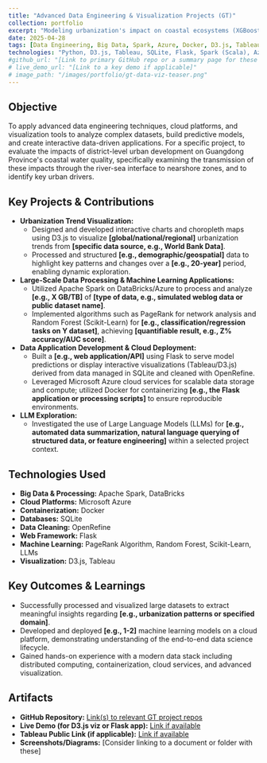 ```yaml
---
title: "Advanced Data Engineering & Visualization Projects (GT)"
collection: portfolio
excerpt: "Modeling urbanization's impact on coastal ecosystems (XGBoost, SHAP, D3.js dashboard) and advanced data engineering projects covering TMDB API, SQLite, Flask, Tableau, D3.js (graphs, interactivity, maps), Azure ML, Spark/Scala on DataBricks, PageRank, Random Forest from scratch, Scikit-Learn, and LLM API integration."
date: 2025-04-28 
tags: [Data Engineering, Big Data, Spark, Azure, Docker, D3.js, Tableau, Machine Learning, Visualization, Python, Flask]
technologies: "Python, D3.js, Tableau, SQLite, Flask, Spark (Scala), Azure ML, DataBricks, Scikit-Learn, XGBoost, SHAP, PageRank, Random Forest, LLM APIs"
#github_url: "[Link to primary GitHub repo or a summary page for these projects]"
# live_demo_url: "[Link to a key demo if applicable]"
# image_path: "/images/portfolio/gt-data-viz-teaser.png"
---
```


 ## Objective
To apply advanced data engineering techniques, cloud platforms, and visualization tools to analyze complex datasets, build predictive models, and create interactive data-driven applications. For a specific project, to evaluate the impacts of district-level urban development on Guangdong Province's coastal water quality, specifically examining the transmission of these impacts through the river-sea interface to nearshore zones, and to identify key urban drivers. 

## Key Projects & Contributions
* **Urbanization Trend Visualization:**
    * Designed and developed interactive charts and choropleth maps using D3.js to visualize **[global/national/regional]** urbanization trends from **[specific data source, e.g., World Bank Data]**.
    * Processed and structured **[e.g., demographic/geospatial]** data to highlight key patterns and changes over a **[e.g., 20-year]** period, enabling dynamic exploration.
* **Large-Scale Data Processing & Machine Learning Applications:**
    * Utilized Apache Spark on DataBricks/Azure to process and analyze **[e.g., X GB/TB]** of **[type of data, e.g., simulated weblog data or public dataset name]**.
    * Implemented algorithms such as PageRank for network analysis and Random Forest (Scikit-Learn) for **[e.g., classification/regression tasks on Y dataset]**, achieving **[quantifiable result, e.g., Z% accuracy/AUC score]**.
* **Data Application Development & Cloud Deployment:**
    * Built a **[e.g., web application/API]** using Flask to serve model predictions or display interactive visualizations (Tableau/D3.js) derived from data managed in SQLite and cleaned with OpenRefine.
    * Leveraged Microsoft Azure cloud services for scalable data storage and compute; utilized Docker for containerizing **[e.g., the Flask application or processing scripts]** to ensure reproducible environments.
* **LLM Exploration:**
    * Investigated the use of Large Language Models (LLMs) for **[e.g., automated data summarization, natural language querying of structured data, or feature engineering]** within a selected project context.

## Technologies Used
* **Big Data & Processing:** Apache Spark, DataBricks
* **Cloud Platforms:** Microsoft Azure
* **Containerization:** Docker
* **Databases:** SQLite
* **Data Cleaning:** OpenRefine
* **Web Framework:** Flask
* **Machine Learning:** PageRank Algorithm, Random Forest, Scikit-Learn, LLMs
* **Visualization:** D3.js, Tableau

## Key Outcomes & Learnings
* Successfully processed and visualized large datasets to extract meaningful insights regarding **[e.g., urbanization patterns or specified domain]**.
* Developed and deployed **[e.g., 1-2]** machine learning models on a cloud platform, demonstrating understanding of the end-to-end data science lifecycle.
* Gained hands-on experience with a modern data stack including distributed computing, containerization, cloud services, and advanced visualization.

## Artifacts
* **GitHub Repository:** [Link(s) to relevant GT project repos]([YOUR_GITHUB_REPO_LINK_HERE])
* **Live Demo (for D3.js viz or Flask app):** [Link if available]([YOUR_DEMO_LINK_HERE])
* **Tableau Public Link (if applicable):** [Link if available]([YOUR_TABLEAU_LINK_HERE])
* **Screenshots/Diagrams:** [Consider linking to a document or folder with these]

